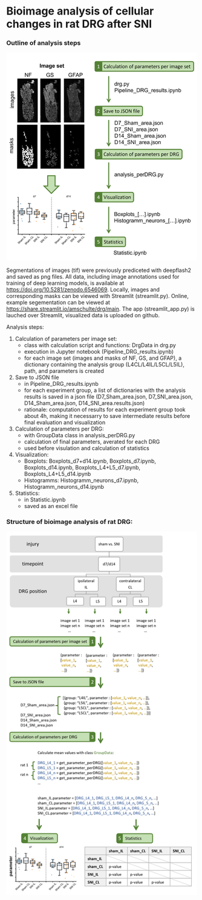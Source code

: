 # Bioimage analysis of cellular changes in rat DRG after SNI
### Outline of analysis steps
<a href="url"><img src="https://github.com/AmSchulte/DRG/blob/main/analysis_graph.png" width="600" ></a>


Segmentations of images (tif) were previously prediceted with deepflash2 and saved as png files.
All data, including image annotations used for training of deep learning models, is available at https://doi.org/10.5281/zenodo.6546069.
Locally, images and corresponding masks can be viewed with Streamlit (streamlit.py).
Online, example segementation can be viewed at https://share.streamlit.io/amschulte/drg/main.
The app (streamlit_app.py) is lauched over Streamlit, visualized data is uploaded on github.

Analysis steps:
1. Calculation of parameters per image set:
   - class with calculation script and functions: DrgData in drg.py
   - execution in Jupyter notebook (Pipeline_DRG_results.ipynb)
   - for each image set (images and masks of NF, GS, and GFAP), a dictionary containing the analysis group (L4CL/L4IL/L5CL/L5IL), path, and parameters is created
2. Save to JSON file
   - in Pipeline_DRG_results.ipynb
   - for each experiment group, a list of dictionaries with the analysis results is saved in a json file (D7_Sham_area.json, D7_SNI_area.json, D14_Sham_area.json, D14_SNI_area.results.json)
   - rationale: computation of results for each experiment group took about 4h, making it necessarry to save intermediate results before final evaluation and visualization 
3. Calculation of parameters per DRG:
   - with GroupData class in analysis_perDRG.py
   - calculation of final parameters, averated for each DRG
   - used before visulation and calculation of statistics
4. Visualization:
   - Boxplots: Boxplots_d7+d14.ipynb, Boxplots_d7.ipynb, Boxplots_d14.ipynb, Boxplots_L4+L5_d7.ipynb, Boxplots_L4+L5_d14.ipynb 
   - Histogramms: Histogramm_neurons_d7.ipynb, Histogramm_neurons_d14.ipynb 
5. Statistics:
   - in Statistic.ipynb
   - saved as an excel file


### Structure of bioimage analysis of rat DRG:
<a href="url"><img src="https://github.com/AmSchulte/DRG/blob/main/analysis_details_graph.png" width="600" ></a>
